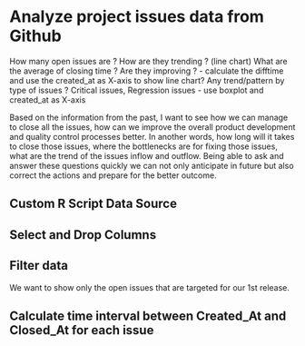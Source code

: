 # Analyze project issues data from Github

How many open issues are ?
How are they trending ? (line chart)
What are the average of closing time ?
Are they improving ? - calculate the difftime and use the created_at as X-axis to show line chart?
Any trend/pattern by type of issues ? Critical issues, Regression issues - use boxplot and created_at as X-axis

Based on the information from the past, I want to see how we can manage to close all the issues, how can we improve the overall product development and quality control processes better. In another words, how long will it takes to close those issues, where the bottlenecks are for fixing those issues, what are the trend of the issues inflow and outflow. Being able to ask and answer these questions quickly we can not only anticipate in future but also correct the actions and prepare for the better outcome.


## Custom R Script Data Source  


## Select and Drop Columns  

## Filter data

We want to show only the open issues that are targeted for our 1st release.


## Calculate time interval between Created_At and Closed_At for each issue  
